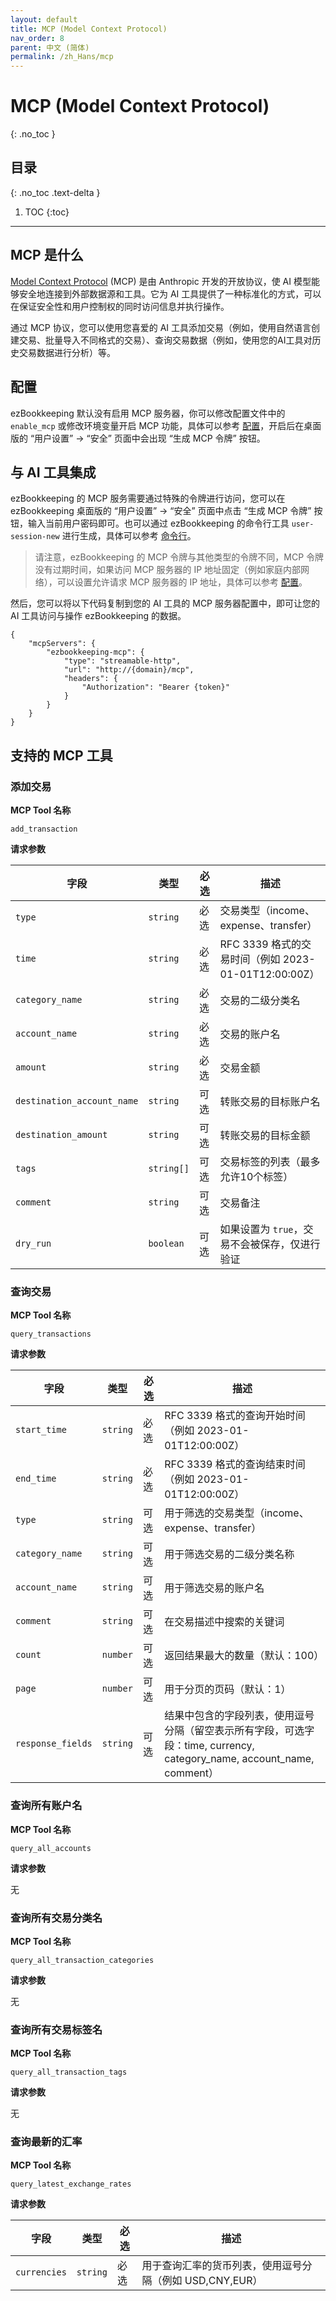 ```yaml
---
layout: default
title: MCP (Model Context Protocol)
nav_order: 8
parent: 中文 (简体)
permalink: /zh_Hans/mcp
---
```


# MCP (Model Context Protocol)
{: .no_toc }

## 目录
{: .no_toc .text-delta }

1. TOC
{:toc}

---

## MCP 是什么

[Model Context Protocol](https://modelcontextprotocol.io) (MCP) 是由 Anthropic 开发的开放协议，使 AI 模型能够安全地连接到外部数据源和工具。它为 AI 工具提供了一种标准化的方式，可以在保证安全性和用户控制权的同时访问信息并执行操作。

通过 MCP 协议，您可以使用您喜爱的 AI 工具添加交易（例如，使用自然语言创建交易、批量导入不同格式的交易）、查询交易数据（例如，使用您的AI工具对历史交易数据进行分析）等。

## 配置

ezBookkeeping 默认没有启用 MCP 服务器，你可以修改配置文件中的 `enable_mcp` 或修改环境变量开启 MCP 功能，具体可以参考 [配置](/zh_Hans/configuration#mcp-model-context-protocol)，开启后在桌面版的 “用户设置” -> “安全” 页面中会出现 “生成 MCP 令牌” 按钮。

## 与 AI 工具集成

ezBookkeeping 的 MCP 服务需要通过特殊的令牌进行访问，您可以在 ezBookkeeping 桌面版的 “用户设置” -> “安全” 页面中点击 “生成 MCP 令牌” 按钮，输入当前用户密码即可。也可以通过 ezBookkeeping 的命令行工具 `user-session-new` 进行生成，具体可以参考 [命令行](/zh_Hans/command_line#userdata)。

> 请注意，ezBookkeeping 的 MCP 令牌与其他类型的令牌不同，MCP 令牌没有过期时间，如果访问 MCP 服务器的 IP 地址固定（例如家庭内部网络），可以设置允许请求 MCP 服务器的 IP 地址，具体可以参考 [配置](/zh_Hans/configuration#mcp-model-context-protocol)。

然后，您可以将以下代码复制到您的 AI 工具的 MCP 服务器配置中，即可让您的 AI 工具访问与操作 ezBookkeeping 的数据。

```
{
    "mcpServers": {
        "ezbookkeeping-mcp": {
            "type": "streamable-http",
            "url": "http://{domain}/mcp",
            "headers": {
                "Authorization": "Bearer {token}"
            }
        }
    }
}
```

## 支持的 MCP 工具

### 添加交易

**MCP Tool 名称**

`add_transaction`

**请求参数**

| 字段 | 类型 | 必选 | 描述 |
| --- | --- | --- | --- |
| `type` | `string` | 必选 | 交易类型（income、expense、transfer） |
| `time` | `string` | 必选 | RFC 3339 格式的交易时间（例如 2023-01-01T12:00:00Z） |
| `category_name` | `string` | 必选 | 交易的二级分类名 |
| `account_name` | `string` | 必选 | 交易的账户名 |
| `amount` | `string` | 必选 | 交易金额 |
| `destination_account_name` | `string` | 可选 | 转账交易的目标账户名 |
| `destination_amount` | `string` | 可选 | 转账交易的目标金额 |
| `tags` | `string[]` | 可选 | 交易标签的列表（最多允许10个标签） |
| `comment` | `string` | 可选 | 交易备注 |
| `dry_run` | `boolean` | 可选 | 如果设置为 `true`，交易不会被保存，仅进行验证 |

### 查询交易

**MCP Tool 名称**

`query_transactions`

**请求参数**

| 字段 | 类型 | 必选 | 描述 |
| --- | --- | --- | --- |
| `start_time` | `string` | 必选 | RFC 3339 格式的查询开始时间（例如 2023-01-01T12:00:00Z） |
| `end_time` | `string` | 必选 | RFC 3339 格式的查询结束时间（例如 2023-01-01T12:00:00Z） |
| `type` | `string` | 可选 | 用于筛选的交易类型（income、expense、transfer） |
| `category_name` | `string` | 可选 | 用于筛选交易的二级分类名称 |
| `account_name` | `string` | 可选 | 用于筛选交易的账户名 |
| `comment` | `string` | 可选 | 在交易描述中搜索的关键词 |
| `count` | `number` | 可选 | 返回结果最大的数量（默认：100） |
| `page` | `number` | 可选 | 用于分页的页码（默认：1） |
| `response_fields` | `string` | 可选 | 结果中包含的字段列表，使用逗号分隔（留空表示所有字段，可选字段：time, currency, category_name, account_name, comment） |

### 查询所有账户名

**MCP Tool 名称**

`query_all_accounts`

**请求参数**

无

### 查询所有交易分类名

**MCP Tool 名称**

`query_all_transaction_categories`

**请求参数**

无

### 查询所有交易标签名

**MCP Tool 名称**

`query_all_transaction_tags`

**请求参数**

无

### 查询最新的汇率

**MCP Tool 名称**

`query_latest_exchange_rates`

**请求参数**

| 字段 | 类型 | 必选 | 描述 |
| --- | --- | --- | --- |
| `currencies` | `string` | 必选 | 用于查询汇率的货币列表，使用逗号分隔（例如 USD,CNY,EUR） |
